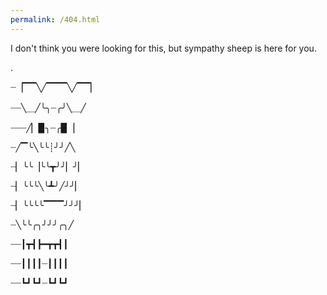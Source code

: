 ```yaml
---
permalink: /404.html
---
```


I don't think you were looking for this, but sympathy sheep is here for you.

.

┈▕▔▔╲╱▔▔▔╲╱▔▔▏

┈┈╲＿╱╰╮┈╭╯╲＿╱

┈┈┈╱▏▉╮┈╭▉▕

┈╱▔╰╲╰╰┊╯╯╱╲

┈▏╰╰▕╰╰┳╯╯▏╯▏

┈▏╰╰╰╲╰┻╯╱╯╯▏

┈▏╰╰╰╰▔▔▔╯╯╯▏

┈╲╰╰╭╮╯╯╯╭╮╱

┈┈┃┳┫┣━┳┳┫┃

┈┈┃┃┃┃┈┃┃┃┃

┈┈┗┛┗┛┈┗┛┗┛
